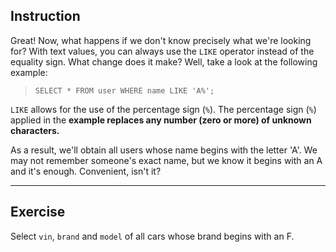 ## Instruction
Great! Now, what happens if we don't know precisely what we're looking for? With text values, you can always use the `LIKE` operator instead of the equality sign. What change does it make? Well, take a look at the following example:

> `SELECT * FROM user WHERE name LIKE 'A%';`

`LIKE` allows for the use of the percentage sign (`%`). The percentage sign (`%`) applied in the **example replaces any number (zero or more) of unknown characters.**

As a result, we'll obtain all users whose name begins with the letter 'A'. We may not remember someone's exact name, but we know it begins with an A and it's enough. Convenient, isn't it?

---
## Exercise
Select `vin`, `brand` and `model` of all cars whose brand begins with an F.